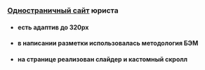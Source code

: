 ### [Одностраничный сайт](https://onlydropped.github.io/law/) юриста
  - #### есть адаптив до 320px
  - #### в написании разметки использовалась методология БЭМ
  - #### на странице реализован слайдер и кастомный скролл

